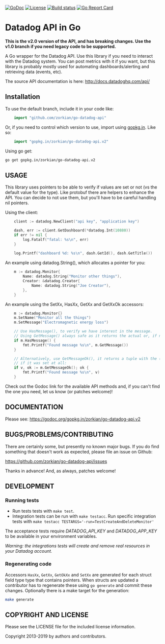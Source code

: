 [![GoDoc](http://img.shields.io/badge/godoc-reference-blue.svg)](https://godoc.org/gopkg.in/zorkian/go-datadog-api.v2)
[![License](https://img.shields.io/badge/License-BSD%203--Clause-blue.svg)](https://opensource.org/licenses/BSD-3-Clause)
[![Build
status](https://travis-ci.org/zorkian/go-datadog-api.svg)](https://travis-ci.org/zorkian/go-datadog-api)
[![Go Report Card](https://goreportcard.com/badge/github.com/zorkian/go-datadog-api)](https://goreportcard.com/report/github.com/zorkian/go-datadog-api)

# Datadog API in Go

**This is the v2.0 version of the API, and has breaking changes. Use the v1.0 branch if you need
legacy code to be supported.**

A Go wrapper for the Datadog API. Use this library if you need to interact
with the Datadog system. You can post metrics with it if you want, but this library is probably
mostly used for automating dashboards/alerting and retrieving data (events, etc).

The source API documentation is here: <http://docs.datadoghq.com/api/>

## Installation
To use the default branch, include it in your code like:
```go
    import "github.com/zorkian/go-datadog-api"
```

Or, if you need to control which version to use, import using [gopkg.in](http://labix.org/gopkg.in). Like so:
```go
    import "gopkg.in/zorkian/go-datadog-api.v2"
```

Using go get:
```bash
go get gopkg.in/zorkian/go-datadog-api.v2
```

## USAGE
This library uses pointers to be able to verify if values are set or not (vs the default value for the type). Like
 protobuf there are helpers to enhance the API. You can decide to not use them, but you'll have to be careful handling
 nil pointers.

Using the client:
```go
    client := datadog.NewClient("api key", "application key")

    dash, err := client.GetDashboard(*datadog.Int(10880))
    if err != nil {
        log.Fatalf("fatal: %s\n", err)
    }
    
    log.Printf("dashboard %d: %s\n", dash.GetId(), dash.GetTitle())
```

An example using datadog.String(), which allocates a pointer for you:
```go
	m := datadog.Monitor{
		Name: datadog.String("Monitor other things"),
		Creator: &datadog.Creator{
			Name: datadog.String("Joe Creator"),
		},
	}
```

An example using the SetXx, HasXx, GetXx and GetXxOk accessors:
```go
	m := datadog.Monitor{}
	m.SetName("Monitor all the things")
	m.SetMessage("Electromagnetic energy loss")

	// Use HasMessage(), to verify we have interest in the message.
	// Using GetMessage() always safe as it returns the actual or, if never set, default value for that type.
	if m.HasMessage() {
		fmt.Printf("Found message %s\n", m.GetMessage())
	}

	// Alternatively, use GetMessageOk(), it returns a tuple with the (default) value and a boolean expressing
	// if it was set at all:
	if v, ok := m.GetMessageOk(); ok {
		fmt.Printf("Found message %s\n", v)
	}
```

Check out the Godoc link for the available API methods and, if you can't find the one you need,
let us know (or patches welcome)!

## DOCUMENTATION

Please see: <https://godoc.org/gopkg.in/zorkian/go-datadog-api.v2>

## BUGS/PROBLEMS/CONTRIBUTING

There are certainly some, but presently no known major bugs. If you do
find something that doesn't work as expected, please file an issue on
Github:

<https://github.com/zorkian/go-datadog-api/issues>

Thanks in advance! And, as always, patches welcome!

## DEVELOPMENT
### Running tests
* Run tests tests with `make test`.
* Integration tests can be run with `make testacc`. Run specific integration tests with `make testacc TESTARGS='-run=TestCreateAndDeleteMonitor'`

The acceptance tests require _DATADOG_API_KEY_ and _DATADOG_APP_KEY_ to be available
in your environment variables.

*Warning: the integrations tests will create and remove real resources in your Datadog account.*

### Regenerating code
Accessors `HasXx`, `GetXx`, `GetOkXx` and `SetXx` are generated for each struct field type type that contains pointers.
When structs are updated a contributor has to regenerate these using `go generate` and commit these changes.
Optionally there is a make target for the generation:

```bash
make generate
```

## COPYRIGHT AND LICENSE

Please see the LICENSE file for the included license information.

Copyright 2013-2019 by authors and contributors.
